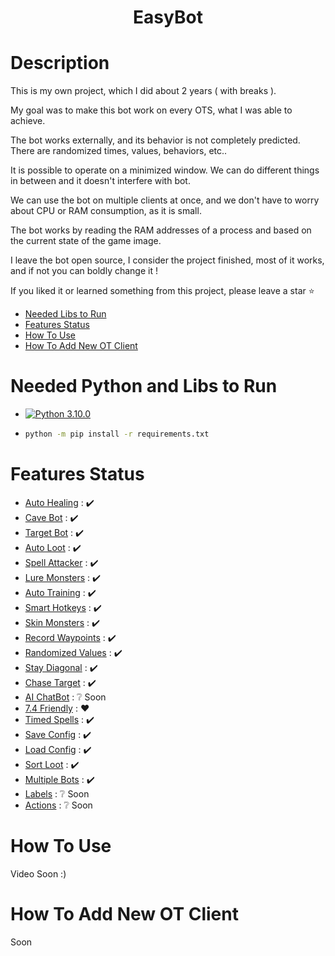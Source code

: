 <h1 align="center"> EasyBot </h1>


# Description
This is my own project, which I did about 2 years ( with breaks ).

My goal was to make this bot work on every OTS, what I was able to achieve.

The bot works externally, and its behavior is not completely predicted. There are randomized times, values, behaviors, etc..

It is possible to operate on a minimized window. We can do different things in between and it doesn't interfere with bot.

We can use the bot on multiple clients at once, and we don't have to worry about CPU or RAM consumption, as it is small.

The bot works by reading the RAM addresses of a process and based on the current state of the game image.

I leave the bot open source, I consider the project finished, most of it works, and if not you can boldly change it !

If you liked it or learned something from this project, please leave a star :star:

- [Needed Libs to Run](#Needed-Python-and-Libs-to-Run)
- [Features Status](#Features-Status)
- [How To Use](#How-To-Use)
- [How To Add New OT Client](#How-To-Add-New-OT-Client)
# Needed Python and Libs to Run

- [![Python 3.10.0](https://img.shields.io/badge/python-3.10.0-blue.svg)](https://www.python.org/downloads/release/python-3100/)

- ```bash
  python -m pip install -r requirements.txt
  ```

# Features Status
- [Auto Healing](#Auto-Healing-Module) : :heavy_check_mark:
- [Cave Bot](#Cave-Bot-Module) : :heavy_check_mark:
- [Target Bot](#Target-Bot-Module) : :heavy_check_mark:
- [Auto Loot](#Auto-Loot-Module) : :heavy_check_mark:
- [Spell Attacker](#Spell-Attacker-Module) : :heavy_check_mark:
- [Lure Monsters](#Lure-Monsters-Module) : :heavy_check_mark:
- [Auto Training](#Auto-Training-Module) : :heavy_check_mark:
- [Smart Hotkeys](#Smart-Hotkeys-Module) : :heavy_check_mark:
- [Skin Monsters](#Skin-Monsters-Module) : :heavy_check_mark:
- [Record Waypoints](#Record-Waypoints-Module) : :heavy_check_mark:
- [Randomized Values](#Randomized-Values-Module) : :heavy_check_mark:
- [Stay Diagonal](#Stay-Diagonal-Module) : :heavy_check_mark:
- [Chase Target](#Chase-Target-Module) : :heavy_check_mark:
- [AI ChatBot](#AI-ChatBot-Module) : :grey_question: Soon
- [7.4 Friendly](#7.4-Friendly-Module) : :heart:
- [Timed Spells](#Timed-Spells-Module) : :heavy_check_mark:
- [Save Config](#Save-Config-Module) : :heavy_check_mark:
- [Load Config](#Load-Config-Module) : :heavy_check_mark:
- [Sort Loot](#Sort-Loot-Module) : :heavy_check_mark:
- [Multiple Bots](#Multiple-Bots-Module) : :heavy_check_mark:
- [Labels](#Labels-Module) : :grey_question: Soon
- [Actions](#Actionst-Module) : :grey_question: Soon

# How To Use
Video Soon :)

# How To Add New OT Client
Soon
